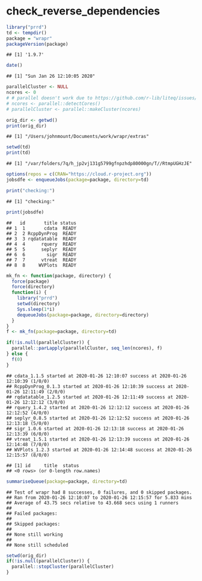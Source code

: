 check\_reverse\_dependencies
================

``` r
library("prrd")
td <- tempdir()
package = "wrapr"
packageVersion(package)
```

    ## [1] '1.9.7'

``` r
date()
```

    ## [1] "Sun Jan 26 12:10:05 2020"

``` r
parallelCluster <- NULL
ncores <- 0
# # parallel doesn't work due to https://github.com/r-lib/liteq/issues/22
# ncores <- parallel::detectCores()
# parallelCluster <- parallel::makeCluster(ncores)

orig_dir <- getwd()
print(orig_dir)
```

    ## [1] "/Users/johnmount/Documents/work/wrapr/extras"

``` r
setwd(td)
print(td)
```

    ## [1] "/var/folders/7q/h_jp2vj131g5799gfnpzhdp80000gn/T//RtmpUGHzJE"

``` r
options(repos = c(CRAN="https://cloud.r-project.org"))
jobsdfe <- enqueueJobs(package=package, directory=td)

print("checking:")
```

    ## [1] "checking:"

``` r
print(jobsdfe)
```

    ##   id       title status
    ## 1  1       cdata  READY
    ## 2  2 RcppDynProg  READY
    ## 3  3 rqdatatable  READY
    ## 4  4      rquery  READY
    ## 5  5      seplyr  READY
    ## 6  6        sigr  READY
    ## 7  7      vtreat  READY
    ## 8  8     WVPlots  READY

``` r
mk_fn <- function(package, directory) {
  force(package)
  force(directory)
  function(i) {
    library("prrd")
    setwd(directory)
    Sys.sleep(1*i)
    dequeueJobs(package=package, directory=directory)
  }
}
f <- mk_fn(package=package, directory=td)

if(!is.null(parallelCluster)) {
  parallel::parLapply(parallelCluster, seq_len(ncores), f)
} else {
  f(0)
}
```

    ## cdata_1.1.5 started at 2020-01-26 12:10:07 success at 2020-01-26 12:10:39 (1/0/0) 
    ## RcppDynProg_0.1.3 started at 2020-01-26 12:10:39 success at 2020-01-26 12:11:49 (2/0/0) 
    ## rqdatatable_1.2.5 started at 2020-01-26 12:11:49 success at 2020-01-26 12:12:12 (3/0/0) 
    ## rquery_1.4.2 started at 2020-01-26 12:12:12 success at 2020-01-26 12:12:52 (4/0/0) 
    ## seplyr_0.8.5 started at 2020-01-26 12:12:52 success at 2020-01-26 12:13:18 (5/0/0) 
    ## sigr_1.0.6 started at 2020-01-26 12:13:18 success at 2020-01-26 12:13:39 (6/0/0) 
    ## vtreat_1.5.1 started at 2020-01-26 12:13:39 success at 2020-01-26 12:14:48 (7/0/0) 
    ## WVPlots_1.2.3 started at 2020-01-26 12:14:48 success at 2020-01-26 12:15:57 (8/0/0)

    ## [1] id     title  status
    ## <0 rows> (or 0-length row.names)

``` r
summariseQueue(package=package, directory=td)
```

    ## Test of wrapr had 8 successes, 0 failures, and 0 skipped packages. 
    ## Ran from 2020-01-26 12:10:07 to 2020-01-26 12:15:57 for 5.833 mins 
    ## Average of 43.75 secs relative to 43.668 secs using 1 runners
    ## 
    ## Failed packages:   
    ## 
    ## Skipped packages:   
    ## 
    ## None still working
    ## 
    ## None still scheduled

``` r
setwd(orig_dir)
if(!is.null(parallelCluster)) {
  parallel::stopCluster(parallelCluster)
}
```
